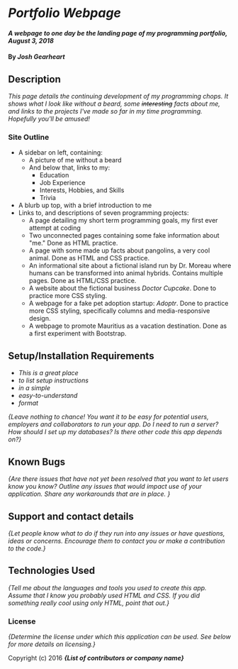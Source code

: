 # _Portfolio Webpage_

#### _A webpage to one day be the landing page of my programming portfolio, August 3, 2018_

#### By _Josh Gearheart_

## Description

_This page details the continuing development of my programming chops.  It shows what I look like without a beard, some ~~interesting~~ facts about me, and links to the projects I've made so far in my time programming.  Hopefully you'll be amused!_

### Site Outline
- A sidebar on left, containing:
  - A picture of me without a beard
  - And below that, links to my:
    - Education
    - Job Experience
    - Interests, Hobbies, and Skills
    - Trivia
- A blurb up top, with a brief introduction to me
- Links to, and descriptions of seven programming projects:
  - A page detailing my short term programming goals, my first ever attempt at coding
  - Two unconnected pages containing some fake information about "me."  Done as HTML practice.
  - A page with some made up facts about pangolins, a very cool animal.  Done as HTML and CSS practice.
  - An informational site about a fictional island run by Dr. Moreau where humans can be transformed into animal hybrids.  Contains multiple pages.  Done as HTML/CSS practice.
  - A website about the fictional business _Doctor Cupcake_.  Done to practice more CSS styling.
  - A webpage for a fake pet adoption startup: _Adoptr_.  Done to practice more CSS styling, specifically columns and media-responsive design.
  - A webpage to promote Mauritius as a vacation destination.  Done as a first experiment with Bootstrap.


## Setup/Installation Requirements

* _This is a great place_
* _to list setup instructions_
* _in a simple_
* _easy-to-understand_
* _format_

_{Leave nothing to chance! You want it to be easy for potential users, employers and collaborators to run your app. Do I need to run a server? How should I set up my databases? Is there other code this app depends on?}_

## Known Bugs

_{Are there issues that have not yet been resolved that you want to let users know you know?  Outline any issues that would impact use of your application.  Share any workarounds that are in place. }_

## Support and contact details

_{Let people know what to do if they run into any issues or have questions, ideas or concerns.  Encourage them to contact you or make a contribution to the code.}_

## Technologies Used

_{Tell me about the languages and tools you used to create this app. Assume that I know you probably used HTML and CSS. If you did something really cool using only HTML, point that out.}_

### License

*{Determine the license under which this application can be used.  See below for more details on licensing.}*

Copyright (c) 2016 **_{List of contributors or company name}_**
